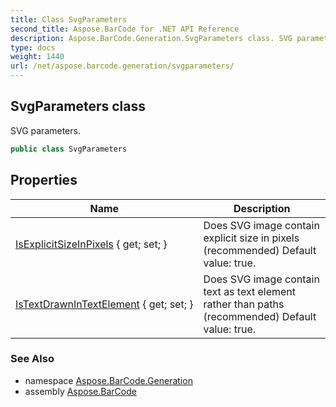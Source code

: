 ```yaml
---
title: Class SvgParameters
second_title: Aspose.BarCode for .NET API Reference
description: Aspose.BarCode.Generation.SvgParameters class. SVG parameters
type: docs
weight: 1440
url: /net/aspose.barcode.generation/svgparameters/
---
```

## SvgParameters class

SVG parameters.

```csharp
public class SvgParameters
```

## Properties

| Name | Description |
| --- | --- |
| [IsExplicitSizeInPixels](../../aspose.barcode.generation/svgparameters/isexplicitsizeinpixels/) { get; set; } | Does SVG image contain explicit size in pixels (recommended) Default value: true. |
| [IsTextDrawnInTextElement](../../aspose.barcode.generation/svgparameters/istextdrawnintextelement/) { get; set; } | Does SVG image contain text as text element rather than paths (recommended) Default value: true. |

### See Also

* namespace [Aspose.BarCode.Generation](../../aspose.barcode.generation/)
* assembly [Aspose.BarCode](../../)


